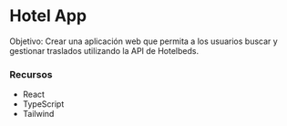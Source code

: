 
# Hotel App
Objetivo: Crear una aplicación web que permita a los usuarios buscar y gestionar traslados
utilizando la API de Hotelbeds.


### Recursos
- React
- TypeScript
- Tailwind